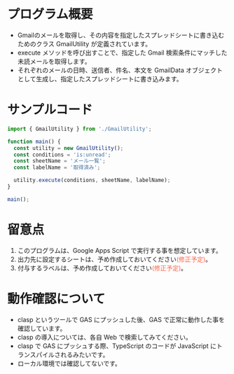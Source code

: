 # プログラム概要
- Gmailのメールを取得し、その内容を指定したスプレッドシートに書き込むためのクラス GmailUtility が定義されています。
- execute メソッドを呼び出すことで、指定した Gmail 検索条件にマッチした未読メールを取得します。
- それぞれのメールの日時、送信者、件名、本文を GmailData オブジェクトとして生成し、指定したスプレッドシートに書き込みます。

# サンプルコード

```TypeScript
import { GmailUtility } from './GmailUtility';

function main() {
  const utility = new GmailUtility();
  const conditions = 'is:unread';
  const sheetName = 'メール一覧';
  const labelName = '取得済み';

  utility.execute(conditions, sheetName, labelName);
}

main();
```

# 留意点
1. このプログラムは、Google Apps Script で実行する事を想定しています。
2. 出力先に設定するシートは、予め作成しておいてください<span style="color: #ff6347;">(修正予定)</span>。
3. 付与するラベルは、予め作成しておいてください<span style="color: #ff6347;">(修正予定)</span>。

# 動作確認について
- clasp というツールで GAS にプッシュした後、GAS で正常に動作した事を確認しています。
- clasp の導入については、各自 Web で検索してみてください。
- clasp で GAS にプッシュする際、TypeScript のコードが JavaScript にトランスパイルされるみたいです。
- ローカル環境では確認してないです。